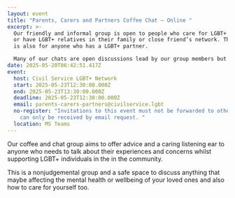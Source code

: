 ```yaml
---
layout: event
title: "Parents, Carers and Partners Coffee Chat – Online "
excerpt: >-
  Our friendly and informal group is open to people who care for LGBT+ children
  or have LGBT+ relatives in their family or close friend’s network. This group
  is also for anyone who has a LGBT+ partner. 

  Many of our chats are open discussions lead by our group members but we also have guest speakers on relevant news topics or individual experiences.
date: 2025-05-20T06:42:51.417Z
event:
  host: Civil Service LGBT+ Network
  start: 2025-05-23T12:30:00.000Z
  end: 2025-05-23T13:30:00.000Z
  deadline: 2025-05-23T12:30:00.000Z
  email: parents-carers-partners@civilservice.lgbt
  no-register: "Invitations to this event must not be forwarded to others. Invite
    can only be received by email request. "
  location: MS Teams
---
```

Our coffee and chat group aims to offer advice and a caring listening ear to anyone who needs to talk about their experiences and concerns whilst supporting LGBT+ individuals in the in the community.

This is a nonjudgemental group and a safe space to discuss anything that maybe affecting the mental health or wellbeing of your loved ones and also how to care for yourself too.